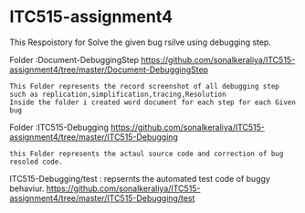 # ITC515-assignment4

This Respoistory for Solve the given bug rsilve using debugging step.

Folder :Document-DebuggingStep
https://github.com/sonalkeraliya/ITC515-assignment4/tree/master/Document-DebuggingStep

    This Folder represents the record screenshot of all debugging step such as replication,simplification,tracing,Resolution
    Inside the folder i created word document for each step for each Given bug

Folder :ITC515-Debugging
https://github.com/sonalkeraliya/ITC515-assignment4/tree/master/ITC515-Debugging

    this Folder represents the actaul source code and correction of bug resoled code.

ITC515-Debugging/test : repsernts the automated test code of buggy behaviur.
https://github.com/sonalkeraliya/ITC515-assignment4/tree/master/ITC515-Debugging/test

